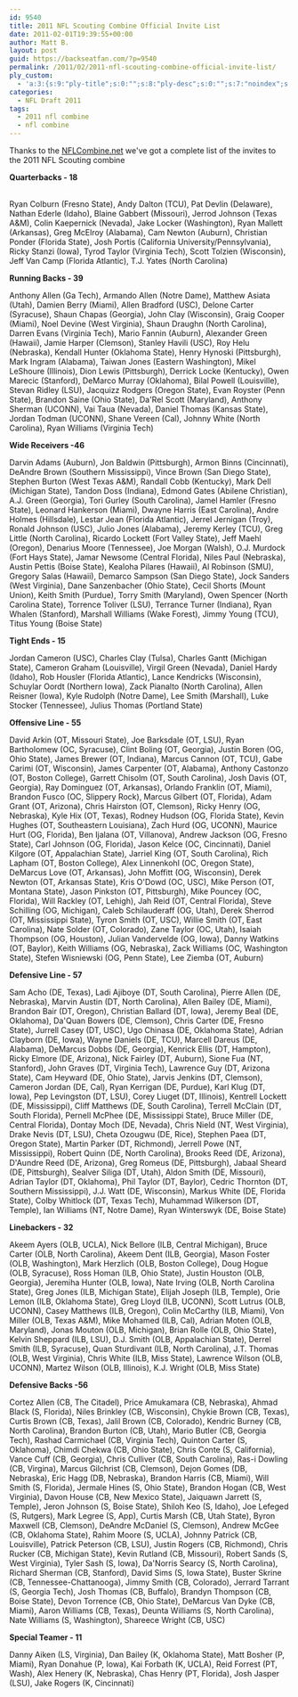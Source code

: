 ```yaml
---
id: 9540
title: 2011 NFL Scouting Combine Official Invite List
date: 2011-02-01T19:39:55+00:00
author: Matt B.
layout: post
guid: https://backseatfan.com/?p=9540
permalink: /2011/02/2011-nfl-scouting-combine-official-invite-list/
ply_custom:
  - 'a:3:{s:9:"ply-title";s:0:"";s:8:"ply-desc";s:0:"";s:7:"noindex";s:0:"";}'
categories:
  - NFL Draft 2011
tags:
  - 2011 nfl combine
  - nfl combine
---
```


<div class="entry">
  <p>
    Thanks to the <a href="https://www.nflcombine.net/players/official-invite-list">NFLCombine.net</a> we've got a complete list of the invites to the 2011 NFL Scouting combine
  </p>

  <p>
    <strong>Quarterbacks - 18</strong>
  </p>

  <p>
    <strong></strong><br /> Ryan Colburn (Fresno State), Andy Dalton (TCU), Pat Devlin (Delaware), Nathan Ederle (Idaho), Blaine Gabbert (Missouri), Jerrod Johnson (Texas A&M), Colin Kaepernick (Nevada), Jake Locker (Washington), Ryan Mallett (Arkansas), Greg McElroy (Alabama), Cam Newton (Auburn), Christian Ponder (Florida State), Josh Portis (California University/Pennsylvania), Ricky Stanzi (Iowa), Tyrod Taylor (Virginia Tech), Scott Tolzien (Wisconsin), Jeff Van Camp (Florida Atlantic), T.J. Yates (North Carolina)
  </p>

  <p>
    <strong>Running Backs - 39</strong>
  </p>

  <p>
    Anthony Allen (Ga Tech), Armando Allen (Notre Dame), Matthew Asiata (Utah), Damien Berry (Miami), Allen Bradford (USC), Delone Carter (Syracuse), Shaun Chapas (Georgia), John Clay (Wisconsin), Graig Cooper (Miami), Noel Devine (West Virginia), Shaun Draughn (North Carolina), Darren Evans (Virginia Tech), Mario Fannin (Auburn), Alexander Green (Hawaii), Jamie Harper (Clemson), Stanley Havili (USC), Roy Helu (Nebraska), Kendall Hunter (Oklahoma State), Henry Hynoski (Pittsburgh), Mark Ingram (Alabama), Taiwan Jones (Eastern Washington), Mikel LeShoure (Illinois), Dion Lewis (Pittsburgh), Derrick Locke (Kentucky), Owen Marecic (Stanford), DeMarco Murray (Oklahoma), Bilal Powell (Louisville), Stevan Ridley (LSU), Jacquizz Rodgers (Oregon State), Evan Royster (Penn State), Brandon Saine (Ohio State), Da'Rel Scott (Maryland), Anthony Sherman (UCONN), Vai Taua (Nevada), Daniel Thomas (Kansas State), Jordan Todman (UCONN), Shane Vereen (Cal), Johnny White (North Carolina), Ryan Williams (Virginia Tech)
  </p>

  <p>
    <strong>Wide Receivers -46 </strong>
  </p>

  <p>
    Darvin Adams (Auburn), Jon Baldwin (Pittsburgh), Armon Binns (Cincinnati), DeAndre Brown (Southern Mississippi), Vince Brown (San Diego State), Stephen Burton (West Texas A&M), Randall Cobb (Kentucky), Mark Dell (Michigan State), Tandon Doss (Indiana), Edmond Gates (Abilene Christian), A.J. Green (Georgia), Tori Gurley (South Carolina), Jamel Hamler (Fresno State), Leonard Hankerson (Miami), Dwayne Harris (East Carolina), Andre Holmes (Hillsdale), Lestar Jean (Florida Atlantic), Jerrel Jernigan (Troy), Ronald Johnson (USC), Julio Jones (Alabama), Jeremy Kerley (TCU), Greg Little (North Carolina), Ricardo Lockett (Fort Valley State), Jeff Maehl (Oregon), Denarius Moore (Tennessee), Joe Morgan (Walsh), O.J. Murdock (Fort Hays State), Jamar Newsome (Central Florida), Niles Paul (Nebraska), Austin Pettis (Boise State), Kealoha Pilares (Hawaii), Al Robinson (SMU), Gregory Salas (Hawaii), Demarco Sampson (San Diego State), Jock Sanders (West Virginia), Dane Sanzenbacher (Ohio State), Cecil Shorts (Mount Union), Keith Smith (Purdue), Torry Smith (Maryland), Owen Spencer (North Carolina State), Torrence Toliver (LSU), Terrance Turner (Indiana), Ryan Whalen (Stanford), Marshall Williams (Wake Forest), Jimmy Young (TCU), Titus Young (Boise State)
  </p>

  <p>
    <strong>Tight Ends - 15</strong>
  </p>

  <p>
    Jordan Cameron (USC), Charles Clay (Tulsa), Charles Gantt (Michigan State), Cameron Graham (Louisville), Virgil Green (Nevada), Daniel Hardy (Idaho), Rob Housler (Florida Atlantic), Lance Kendricks (Wisconsin), Schuylar Oordt (Northern Iowa), Zack Pianalto (North Carolina), Allen Reisner (Iowa), Kyle Rudolph (Notre Dame), Lee Smith (Marshall), Luke Stocker (Tennessee), Julius Thomas (Portland State)
  </p>

  <p>
    <strong>Offensive Line - 55</strong>
  </p>

  <p>
    <strong></strong>David Arkin (OT, Missouri State), Joe Barksdale (OT, LSU), Ryan Bartholomew (OC, Syracuse), Clint Boling (OT, Georgia), Justin Boren (OG, Ohio State), James Brewer (OT, Indiana), Marcus Cannon (OT, TCU), Gabe Carimi (OT, Wisconsin), James Carpenter (OT, Alabama), Anthony Castonzo (OT, Boston College), Garrett Chisolm (OT, South Carolina), Josh Davis (OT, Georgia), Ray Dominguez (OT, Arkansas), Orlando Franklin (OT, Miami), Brandon Fusco (OC, Slippery Rock), Marcus Gilbert (OT, Florida), Adam Grant (OT, Arizona), Chris Hairston (OT, Clemson), Ricky Henry (OG, Nebraska), Kyle Hix (OT, Texas), Rodney Hudson (OG, Florida State), Kevin Hughes (OT, Southeastern Louisiana), Zach Hurd (OG, UCONN), Maurice Hurt (OG, Florida), Ben Ijalana (OT, Villanova), Andrew Jackson (OG, Fresno State), Carl Johnson (OG, Florida), Jason Kelce (OC, Cincinnati), Daniel Kilgore (OT, Appalachian State), Jarriel King (OT, South Carolina), Rich Lapham (OT, Boston College), Alex Linnenkohl (OC, Oregon State), DeMarcus Love (OT, Arkansas), John Moffitt (OG, Wisconsin), Derek Newton (OT, Arkansas State), Kris O'Dowd (OC, USC), Mike Person (OT, Montana State), Jason Pinkston (OT, Pittsburgh), Mike Pouncey (OC, Florida), Will Rackley (OT, Lehigh), Jah Reid (OT, Central Florida), Steve Schilling (OG, Michigan), Caleb Schilauderaff (OG, Utah), Derek Sherrod (OT, Mississippi State), Tyron Smith (OT, USC), Willie Smith (OT, East Carolina), Nate Solder (OT, Colorado), Zane Taylor (OC, Utah), Isaiah Thompson (OG, Houston), Julian Vandervelde (OG, Iowa), Danny Watkins (OT, Baylor), Keith Williams (OG, Nebraska), Zack Williams (OC, Washington State), Stefen Wisniewski (OG, Penn State), Lee Ziemba (OT, Auburn)
  </p>

  <p>
    <strong>Defensive Line - 57</strong>
  </p>

  <p>
    <strong></strong> Sam Acho (DE, Texas), Ladi Ajiboye (DT, South Carolina), Pierre Allen (DE, Nebraska), Marvin Austin (DT, North Carolina), Allen Bailey (DE, Miami), Brandon Bair (DT, Oregon), Christian Ballard (DT, Iowa), Jeremy Beal (DE, Oklahoma), Da'Quan Bowers (DE, Clemson), Chris Carter (DE, Fresno State), Jurrell Casey (DT, USC), Ugo Chinasa (DE, Oklahoma State), Adrian Clayborn (DE, Iowa), Wayne Daniels (DE, TCU), Marcell Dareus (DE, Alabama), DeMarcus Dobbs (DE, Georgia), Kenrick Ellis (DT, Hampton), Ricky Elmore (DE, Arizona), Nick Fairley (DT, Auburn), Sione Fua (NT, Stanford), John Graves (DT, Virginia Tech), Lawrence Guy (DT, Arizona State), Cam Heyward (DE, Ohio State), Jarvis Jenkins (DT, Clemson), Cameron Jordan (DE, Cal), Ryan Kerrigan (DE, Purdue), Karl Klug (DT, Iowa), Pep Levingston (DT, LSU), Corey Liuget (DT, Illinois), Kentrell Lockett (DE, Mississippi), Cliff Matthews (DE, South Carolina), Terrell McClain (DT, South Florida), Pernell McPhee (DE, Mississippi State), Bruce Miller (DE, Central Florida), Dontay Moch (DE, Nevada), Chris Nield (NT, West Virginia), Drake Nevis (DT, LSU), Cheta Ozougwu (DE, Rice), Stephen Paea (DT, Oregon State), Martin Parker (DT, Richmond), Jerrell Powe (NT, Mississippi), Robert Quinn (DE, North Carolina), Brooks Reed (DE, Arizona), D'Aundre Reed (DE, Arizona), Greg Romeus (DE, Pittsburgh), Jabaal Sheard (DE, Pittsburgh), Sealver Siliga (DT, Utah), Aldon Smith (DE, Missouri), Adrian Taylor (DT, Oklahoma), Phil Taylor (DT, Baylor), Cedric Thornton (DT, Southern Mississippi), J.J. Watt (DE, Wisconsin), Markus White (DE, Florida State), Colby Whitlock (DT, Texas Tech), Muhammad Wilkerson (DT, Temple), Ian Williams (NT, Notre Dame), Ryan Winterswyk (DE, Boise State)
  </p>

  <p>
    <strong>Linebackers - 32</strong>
  </p>

  <p>
    Akeem Ayers (OLB, UCLA), Nick Bellore (ILB, Central Michigan), Bruce Carter (OLB, North Carolina), Akeem Dent (ILB, Georgia), Mason Foster (OLB, Washington), Mark Herzlich (OLB, Boston College), Doug Hogue (OLB, Syracuse), Ross Homan (ILB, Ohio State), Justin Houston (OLB, Georgia), Jeremiha Hunter (OLB, Iowa), Nate Irving (OLB, North Carolina State), Greg Jones (ILB, Michigan State), Elijah Joseph (ILB, Temple), Orie Lemon (ILB, Oklahoma State), Greg Lloyd (ILB, UCONN), Scott Lutrus (OLB, UCONN), Casey Matthews (ILB, Oregon), Colin McCarthy (ILB, Miami), Von Miller (OLB, Texas A&M), Mike Mohamed (ILB, Cal), Adrian Moten (OLB, Maryland), Jonas Mouton (OLB, Michigan), Brian Rolle (OLB, Ohio State), Kelvin Sheppard (ILB, LSU), D.J. Smith (OLB, Appalachian State), Derrel Smith (ILB, Syracuse), Quan Sturdivant (ILB, North Carolina), J.T. Thomas (OLB, West Virginia), Chris White (ILB, Miss State), Lawrence Wilson (OLB, UCONN), Martez Wilson (OLB, Illinois), K.J. Wright (OLB, Miss State)
  </p>

  <p>
    <strong>Defensive Backs -56</strong>
  </p>

  <p>
    Cortez Allen (CB, The Citadel), Price Amukamara (CB, Nebraska), Ahmad Black (S, Florida), Niles Brinkley (CB, Wisconsin), Chykie Brown (CB, Texas), Curtis Brown (CB, Texas), Jalil Brown (CB, Colorado), Kendric Burney (CB, North Carolina), Brandon Burton (CB, Utah), Mario Butler (CB, Georgia Tech), Rashad Carmichael (CB, Virginia Tech), Quinton Carter (S, Oklahoma), Chimdi Chekwa (CB, Ohio State), Chris Conte (S, California), Vance Cuff (CB, Georgia), Chris Culliver (CB, South Carolina), Ras-i Dowling (CB, Virgina), Marcus Gilchrist (CB, Clemson), Dejon Gomes (DB, Nebraska), Eric Hagg (DB, Nebraska), Brandon Harris (CB, Miami), Will Smith (S, Florida), Jermale Hines (S, Ohio State), Brandon Hogan (CB, West Virginia), Davon House (CB, New Mexico State), Jaiquawn Jarrett (S, Temple), Jeron Johnson (S, Boise State), Shiloh Keo (S, Idaho), Joe Lefeged (S, Rutgers), Mark Legree (S, App), Curtis Marsh (CB, Utah State), Byron Maxwell (CB, Clemson), DeAndre McDaniel (S, Clemson), Andrew McGee (CB, Oklahoma State), Rahim Moore (S, UCLA), Johnny Patrick (CB, Louisville), Patrick Peterson (CB, LSU), Justin Rogers (CB, Richmond), Chris Rucker (CB, Michigan State), Kevin Rutland (CB, Missouri), Robert Sands (S, West Virginia), Tyler Sash (S, Iowa), Da'Norris Searcy (S, North Carolina), Richard Sherman (CB, Stanford), David Sims (S, Iowa State), Buster Skrine (CB, Tennessee-Chattanooga), Jimmy Smith (CB, Colorado), Jerrard Tarrant (S, Georgia Tech), Josh Thomas (CB, Buffalo), Brandyn Thompson (CB, Boise State), Devon Torrence (CB, Ohio State), DeMarcus Van Dyke (CB, Miami), Aaron Williams (CB, Texas), Deunta Williams (S, North Carolina), Nate Williams (S, Washington), Shareece Wright (CB, USC)
  </p>

  <p>
    <strong>Special Teamer - 11</strong>
  </p>

  <p>
    Danny Aiken (LS, Virginia), Dan Bailey (K, Oklahoma State), Matt Bosher (P, Miami), Ryan Donahue (P, Iowa), Kai Forbath (K, UCLA), Reid Forrest (PT, Wash), Alex Henery (K, Nebraska), Chas Henry (PT, Florida), Josh Jasper (LSU), Jake Rogers (K, Cincinnati)
  </p>
</div>
